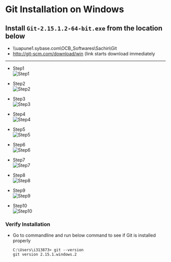 # Git Installation on Windows

## Install `Git-2.15.1.2-64-bit.exe` from the location below
* \\\uapune1.sybase.com\OCB_Softwares\Sachin\Git
* http://git-scm.com/download/win (link starts download immediately
 
<hr>

- Step1 <br>
![Step1](contents/images/git-setup/git-setup1.png)
- Step2 <br>
![Step2](contents/images/git-setup/git-setup2.png)
- Step3 <br>
![Step3](contents/images/git-setup/git-setup3.png)

- Step4 <br>
![Step4](contents/images/git-setup/git-setup4.png)

- Step5 <br>
![Step5](contents/images/git-setup/git-setup5.png)

- Step6 <br>
![Step6](contents/images/git-setup/git-setup6.png)

- Step7 <br>
![Step7](contents/images/git-setup/git-setup7.png)

- Step8 <br>
![Step8](contents/images/git-setup/git-setup8.png)

- Step9 <br>
![Step9](contents/images/git-setup/git-setup9.png)

- Step10 <br>
![Step10](contents/images/git-setup/git-setup10.png)


### Verify Installation

- Go to commandline and run below command to see if Git is installed properly
    ```
    C:\Users\i313873> git --version
    git version 2.15.1.windows.2

    ```

